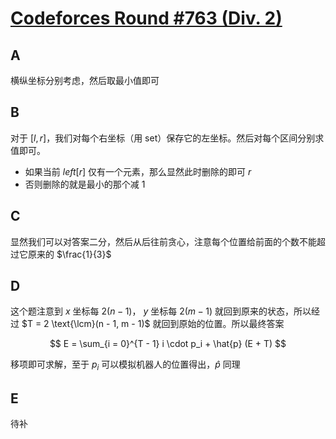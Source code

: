 # [Codeforces Round #763 (Div. 2)](https://codeforces.com/contest/1623)

## A

横纵坐标分别考虑，然后取最小值即可

## B

对于 $[l, r]$，我们对每个右坐标（用 set）保存它的左坐标。然后对每个区间分别求值即可。

- 如果当前 $left[r]$ 仅有一个元素，那么显然此时删除的即可 $r$
- 否则删除的就是最小的那个减 1

## C

显然我们可以对答案二分，然后从后往前贪心，注意每个位置给前面的个数不能超过它原来的 $\frac{1}{3}$

## D

这个题注意到 $x$ 坐标每 $2(n - 1)$， $y$ 坐标每 $2(m - 1)$ 就回到原来的状态，所以经过 $T = 2 \text{\lcm}(n - 1, m - 1)$ 就回到原始的位置。所以最终答案

$$
E = \sum_{i = 0}^{T - 1} i \cdot p_i  + \hat{p} (E + T)
$$

移项即可求解，至于 $p_i$ 可以模拟机器人的位置得出，$\hat{p}$ 同理

## E

待补
